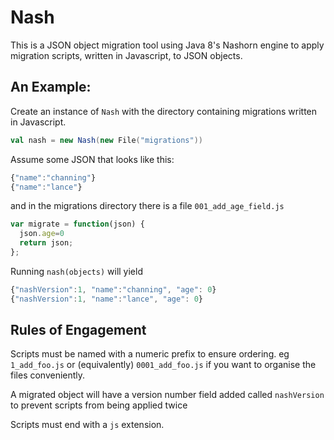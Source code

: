 Nash
===

This is a JSON object migration tool using Java 8's Nashorn engine to
apply migration scripts, written in Javascript, to JSON objects.

An Example:
---

Create an instance of `Nash` with the directory containing migrations written in Javascript.
 
```scala
val nash = new Nash(new File("migrations"))
```

Assume some JSON that looks like this:

```js
{"name":"channing"}
{"name":"lance"}
```

and in the migrations directory there is a file `001_add_age_field.js`

```js
var migrate = function(json) {
  json.age=0
  return json;
};
```

Running `nash(objects)` will yield

```js
{"nashVersion":1, "name":"channing", "age": 0}
{"nashVersion":1, "name":"lance", "age": 0}
```

Rules of Engagement
---
Scripts must be named with a numeric prefix to ensure ordering. eg `1_add_foo.js` or
(equivalently) `0001_add_foo.js` if you want to organise the files conveniently.

A migrated object will have a version number field added called `nashVersion` to prevent
scripts from being applied twice

Scripts must end with a `js` extension.